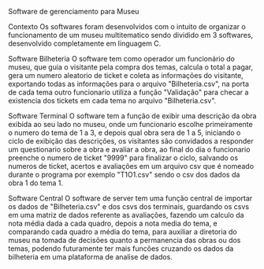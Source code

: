 Software de gerenciamento para Museu

Contexto
Os softwares foram desenvolvidos com o intuito de organizar o funcionamento de um museu multitematico sendo dividido em 3 softwares, desenvolvido completamente em linguagem C.

Software Bilheteria
O software tem como operador um funcionário do museu, que guia o visitante pela compra dos temas, calcula o total a pagar, gera um numero aleatorio de ticket e coleta as informações do visitante, exportando todas as informações para o arquivo "Bilheteria.csv", na porta de cada tema outro funcionario utiliza a função "Validação" para checar a existencia dos tickets em cada tema no arquivo "Bilheteria.csv".


Software Terminal
O software tem a função de exibir uma descrição da obra exibida ao seu lado no museu, onde um funcionario escolhe primeiramente o numero do tema de 1 a 3, e depois qual obra sera de 1 a 5, iniciando o ciclo de exibição das descrições, os visitantes são convidados a responder um questionario sobre a obra e avaliar a obra, ao final do dia o funcionario preenche o numero de ticket "9999" para finalizar o ciclo, salvando os numeros de ticket, acertos e avaliações em um arquivo csv que é nomeado durante o programa por exemplo "T1O1.csv" sendo o csv dos dados da obra 1 do tema 1.

Software Central
O software de server tem uma função central de importar os dados de "Bilheteria.csv" e dos csvs dos terminais, guardando os csvs em uma matriz de dados referente as avaliações, fazendo um calculo da nota média dada a cada quadro, depois a nota media do tema, e comparando cada quadro a média do tema, para auxiliar a diretoria do museu na tomada de decisões quanto a permanencia das obras ou dos temas, podendo futuramente ter mais funcões cruzando os dados da bilheteria em uma plataforma de analise de dados.